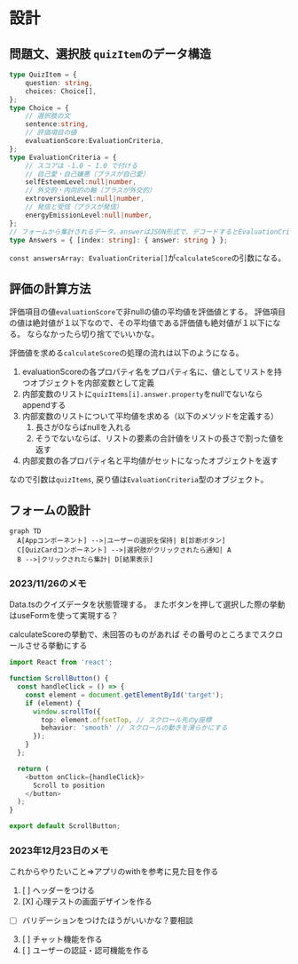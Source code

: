 # 設計

## 問題文、選択肢 `quizItem`のデータ構造

```typescript
type QuizItem = {
    question: string,
    choices: Choice[],
};
type Choice = {
    // 選択肢の文
    sentence:string,
    // 評価項目の値
    evaluationScore:EvaluationCriteria,
};
type EvaluationCriteria = {
    // スコアは -1.0 ~ 1.0 で付ける
    // 自己愛・自己嫌悪（プラスが自己愛）
    selfEsteemLevel:null|number,
    // 外交的・内向的の軸（プラスが外交的）
    extroversionLevel:null|number,
    // 発信と受信（プラスが発信）
    energyEmissionLevel:null|number,
};
// フォームから集計されるデータ。answerはJSON形式で、デコードするとEvaluationCriteria型になる。
type Answers = { [index: string]: { answer: string } };

```

`const answersArray: EvaluationCriteria[]`が`calculateScore`の引数になる。

## 評価の計算方法

評価項目の値`evaluationScore`で非nullの値の平均値を評価値とする。
評価項目の値は絶対値が１以下なので、その平均値である評価値も絶対値が１以下になる。
ならなかったら切り捨てでいいかな。

評価値を求める`calculateScore`の処理の流れは以下のようになる。

1. evaluationScoreの各プロパティ名をプロパティ名に、値としてリストを持つオブジェクトを内部変数として定義
2. 内部変数のリストに`quizItems[i].answer.property`をnullでないならappendする
3. 内部変数のリストについて平均値を求める（以下のメソッドを定義する）
   1. 長さが0ならばnullを入れる
   2. そうでないならば、リストの要素の合計値をリストの長さで割った値を返す
4. 内部変数の各プロパティ名と平均値がセットになったオブジェクトを返す

なので引数は`quizItems`, 戻り値は`EvaluationCriteria`型のオブジェクト。

## フォームの設計

```mermaid
graph TD
  A[Appコンポーネント] -->|ユーザーの選択を保持| B[診断ボタン]
  C[QuizCardコンポーネント] -->|選択肢がクリックされたら通知| A
  B -->|クリックされたら集計| D[結果表示]
```

### 2023/11/26のメモ

Data.tsのクイズデータを状態管理する。
またボタンを押して選択した際の挙動はuseFormを使って実現する？

calculateScoreの挙動で、未回答のものがあれば
その番号のところまでスクロールさせる挙動にする

```typescript
import React from 'react';

function ScrollButton() {
  const handleClick = () => {
    const element = document.getElementById('target');
    if (element) {
      window.scrollTo({
        top: element.offsetTop, // スクロール先のy座標
        behavior: 'smooth' // スクロールの動きを滑らかにする
      });
    }
  };

  return (
    <button onClick={handleClick}>
      Scroll to position
    </button>
  );
}

export default ScrollButton;
```

### 2023年12月23日のメモ
これからやりたいこと⇒アプリのwithを参考に見た目を作る
1. [ ] ヘッダーをつける
2. [X] 心理テストの画面デザインを作る
  - [ ] バリデーションをつけたほうがいいかな？要相談
3. [ ] チャット機能を作る
4. [ ] ユーザーの認証・認可機能を作る